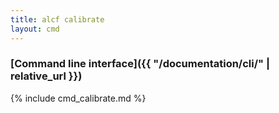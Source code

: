 ```yaml
---
title: alcf calibrate
layout: cmd
---
```


### [Command line interface]({{ "/documentation/cli/" | relative_url }})

{% include cmd_calibrate.md %}
